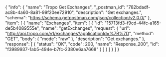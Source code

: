 {
  "info": {
    "name": "Tropo Get Exchanges",
    "_postman_id": "782bdadf-ac8b-4a60-8a81-99f20ee72910",
    "description": "Get exchanges.",
    "schema": "https://schema.getpostman.com/json/collection/v2.0.0/"
  },
  "item": [
    {
      "name": "Exchanges",
      "item": [
        {
          "id": "15713fd3-f9cd-44fc-a165-de5b4089555e",
          "name": "getExchanges",
          "request": {
            "url": "http://api.tropo.com/v1/exchanges?applicationId=%7B%7D",
            "method": "GET",
            "body": {
              "mode": "raw"
            },
            "description": "Get exchanges."
          },
          "response": [
            {
              "status": "OK",
              "code": 200,
              "name": "Response_200",
              "id": "f3989937-1ab5-494e-b7fc-2380e6aa7668"
            }
          ]
        }
      ]
    }
  ]
}
